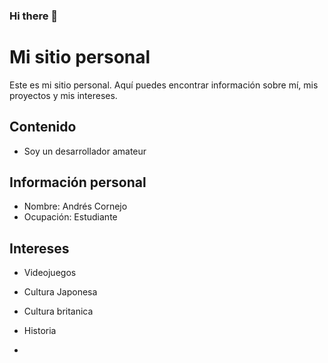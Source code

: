 ### Hi there 👋
# Mi sitio personal
Este es mi sitio personal. Aquí puedes encontrar información sobre mí, mis
proyectos y mis intereses.
## Contenido
* Soy un desarrollador amateur
## Información personal
* Nombre: Andrés Cornejo
* Ocupación: Estudiante
## Intereses
* Videojuegos
* Cultura Japonesa
* Cultura britanica
* Historia

* 
<!--
**andresACF/andresACF** is a ✨ _special_ ✨ repository because its `README.md` (this file) appears on your GitHub profile.

Here are some ideas to get you started:

- 🔭 I’m currently working on ...
- 🌱 I’m currently learning ...
- 👯 I’m looking to collaborate on ...
- 🤔 I’m looking for help with ...
- 💬 Ask me about ...
- 📫 How to reach me: ...
- 😄 Pronouns: ...
- ⚡ Fun fact: ...
-->
